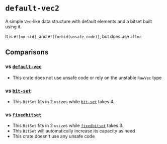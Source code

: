 # `default-vec2`

A simple `Vec`-like data structure with default elements and a bitset built using it.

It is `#![no-std]`, and `#![forbid(unsafe_code)]`, but does use `alloc`

## Comparisons

### vs [`default-vec`](https://crates.io/crates/default-vec)

* This crate does not use unsafe code or rely on the unstable `RawVec` type

### vs [`bit-set`](https://crates.io/crates/bit-set)

* This `BitSet` fits in 2 `usize`s while [`bit-set`](https://crates.io/crates/bit-set) takes 4.

### vs [`fixedbitset`](https://crates.io/crates/fixedbitset)

* This `BitSet` fits in 2 `usize`s while [`fixedbitset`](https://crates.io/crates/fixedbitset) takes 3.
* This `BitSet` will automatically increase its capacity as need
* This crate doesn't use any unsafe code

